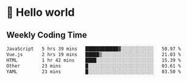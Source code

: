 # 🍻 Hello world

## Weekly Coding Time
<!--START_SECTION:waka-->

```txt
JavaScript   5 hrs 39 mins   ████████████▓░░░░░░░░░░░░   50.97 %
Vue.js       2 hrs 19 mins   █████▒░░░░░░░░░░░░░░░░░░░   21.03 %
HTML         1 hr 42 mins    ████░░░░░░░░░░░░░░░░░░░░░   15.39 %
Other        23 mins         █░░░░░░░░░░░░░░░░░░░░░░░░   03.61 %
YAML         23 mins         █░░░░░░░░░░░░░░░░░░░░░░░░   03.50 %
```

<!--END_SECTION:waka-->
